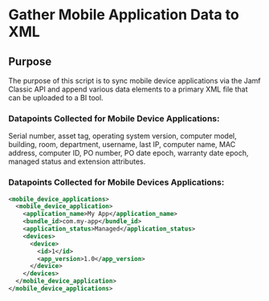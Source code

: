 # Gather Mobile Application Data to XML


## Purpose
The purpose of this script is to sync mobile device applications via the Jamf Classic API and append various data elements to a primary XML file that can be uploaded to a BI tool.
### Datapoints Collected for Mobile Device Applications:
Serial number, asset tag, operating system version, computer model, building, room, department, username, last IP, computer name, MAC address, computer ID, PO number, PO date epoch, warranty date epoch, managed status and extension attributes.

### Datapoints Collected for Mobile Devices Applications:
```xml
<mobile_device_applications>
  <mobile_device_application>
    <application_name>My App</application_name>
    <bundle_id>com.my-app</bundle_id>
    <application_status>Managed</application_status>
    <devices>
      <device>
        <id>1</id>
        <app_version>1.0</app_version>
      </device>
    </devices>
  </mobile_device_application>
</mobile_device_applications>
```
